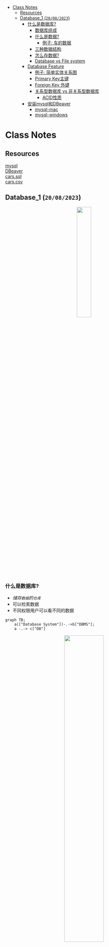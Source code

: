 - [Class Notes](#class-notes)
  - [Resources](#resources)
  - [Database\_1 (`20/08/2023`)](#database_1-20082023)
    - [什么是数据库?](#什么是数据库)
      - [数据库组成](#数据库组成)
      - [什么是数据?](#什么是数据)
        - [例子: 车的数据](#例子-车的数据)
      - [三种数据结构](#三种数据结构)
      - [怎么存数据?](#怎么存数据)
      - [Database vs File system](#database-vs-file-system)
    - [Database Feature](#database-feature)
      - [例子: 简单实体关系图](#例子-简单实体关系图)
      - [Primary Key主键](#primary-key主键)
      - [Foreign Key 外键](#foreign-key-外键)
      - [关系型数据库 vs 非关系型数据库](#关系型数据库-vs-非关系型数据库)
        - [ACID性质](#acid性质)
    - [安装mysql和DBeaver](#安装mysql和dbeaver)
      - [mysql-mac](#mysql-mac)
      - [mysql-windows](#mysql-windows)

# Class Notes

## Resources
[mysql](https://dev.mysql.com/downloads/installer/)<br>
[DBeaver](https://dbeaver.io/download/)<br>
[cars.sql](./cars.sql)<br>
[cars.csv](./cars.csv)<br>

## Database_1 (`20/08/2023`)
<p align='center'><img src='../image/Database.png' width='30%' height='30%' /></p>

### 什么是数据库?
- *储存`数据`的`仓库`*
- 可以检索数据
- 不同权限用户可以看不同的数据

```mermaid
graph TB;
    a(["Database System"])-.->b["DBMS"];
    a -.-> c["DB"]
```

<p align='center'><img src='../image/User-DBMS-DB.png' width='50%' height='50%' /></p>

#### 数据库组成
<p align='center'><img src='../image/database composition.png' width='50%' height='50%' /></p>

#### 什么是数据?
> 对客观事物, 事件进行记录并且可以被鉴别的符号
- 性质
- 状态
- 相互关系

##### 例子: 车的数据
`brand, model, model year, color, door, manufacturer, cost, color, engine, Automatic vs Manual`

要避免人为拼写错误

#### 三种数据结构
```mermaid
mindmap
  root((Data structure))
    Semi structured data
      Schema can be easily changed based on the requirements
      Data can be nested
        json/xml/html/metadata
    Unstructured data
      Text data
        Email
        Blog
        Legal documents
      Image data
        Photo
        CT scan
      Audio data
        Music
      Log data
        Security logs
        System logs
        Application logs
    Structured data
      Schema constraints
      Flat storage
```

#### 怎么存数据?
| 结构化存储 | 非结构化存储 |
| :---: | :---: |
| ***key*** | ***QR code*** |
| ***以表格形式存储*** | ***文件、图像、音频、视频等*** |

#### Database vs File system
| Database | File system |
| :---: | :---: |
| ***存储同一类数据*** | ***存储不同类型的数据*** |

### Database Feature
- attribute
- entity
- value

#### 例子: 简单实体关系图
```mermaid
erDiagram
    CUSTOMER ||--o{ ORDER : places
    ORDER ||--|{ LINE-ITEM : contains
    CUSTOMER ||--|{ DELIVERY-ADDRESS : uses
```

#### Primary Key主键
- Unique
- NOT NULL

#### Foreign Key 外键
- 可以是null
- 一对多
- 其他表的主键

#### 关系型数据库 vs 非关系型数据库
| Relational DB | Non-Relational DB |
| :---: | :---: |
| ***保证数据一致性, 查询方便, 写入I/O较差, 无法处理复杂模型*** | ***用文档形式存储 (xml,json), 先有数据再考虑schema, 灵活性高. ACID不如关系型数据库*** |

`bank transaction一般是选用relational DB`
> realtional DB有很好的schema constrints和transaction management能更好保证data consistency.

##### ACID性质
- Atomicity: 要么执行成功要么恢复原状
- Consisency: 数据库完整性不被破坏 (符合预设规则)integrity constriant
- Isolaion: 一件一件做和一起做是一样的
- Durability: 失败的改动不影响原数据 (可以rollback)

### 安装mysql和DBeaver
#### mysql-mac
```shell
brew install mysql
brew services list
brew services start mysql
```

#### mysql-windows
[mysql](https://dev.mysql.com/downloads/installer/)<br>
[DBeaver](https://dbeaver.io/download/)

Data Definition language(DDL): create job

```sql
-- 创建table
CREATE TABLE lab2.Cars (
    cid INT AUTO_INCREMENT PRIMARY KEY,
    brand VARCHAR(255),
    color VARCHAR(255),
    TYPE VARCHAR(255),
    price INT,
    year INT,
    sold VARCHAR(255)
);

-- 删除table
DROP TABLE lab2.Cars;

-- 修改table名(使用F2也行)
Alter TABLE lab2.Cars RENAME TO Cars3

-- 添加一个Column
Alter TABLE Cars ADD COLUMN `工厂` VARCHAR(255)

-- 删除一个column
Alter TABLE Cars DROP COLUMN `工厂`

-- 插入数据
INSERT INTO
    Cars(`款式`, `品牌`, `颜色`, `类型`, `价格`, `生产年份`, `是否卖出`)
VALUES
    ('Camaro', '雪佛兰', '黄色', '肌肉车', 65000, 2018, '1'),
    ('911', '保驰捷', '红色', '跑车', 20000, 2017, ''),
    ('Escape', '福特', '蓝色', 'SUV', 60000, 2020, '0'),
    ('M3', '特斯拉', '红色', '轿车', 250000, 2018, ''),
    ('Carrera','Porsche','红色','sport car',240000,2013,''),
    ('Camaro', '雪佛兰', '红色', '肌肉车', 60000, 2016, '1'),
    ('Camaro', '雪佛兰', '黄色', '肌肉车', 65000, 2018, ''),
    ('Panamera', '保驰捷', '黑色', '跑车', 200000, 2017, '0'),
    ('Mustang', '福特', '蓝色', '肌肉车', 60000, 2020, ''),
    ('Model S', '特斯拉', '黑色', '轿车', 180000, 2018, '1'),
    ('Civic', 'Toyota', 'white', 'sedan', 25000, 2016, '0'),
    ('Camaro', '雪佛兰', '红色', '肌肉车', 60000, 2016, '0'),
    ('Challenger', '雪佛兰', 'Orange', '肌肉车', 70000, 2018, ''),
    ('911', '保驰捷', '红色', '跑车', 200000, 2017, '1'),
    ('Escape', '福特', '蓝色', 'SUV', 60000, 2020, ''),
    ('Model 3', '特斯拉', '红色', '轿车', 250000, 2018, '1'),
    ('Camaro', '雪佛兰', '红色', '肌肉车', 60000, 2016, '1'),
    ('120i', 'BMW', '白色', 'hatchpack', 40000, 2012, '');
```